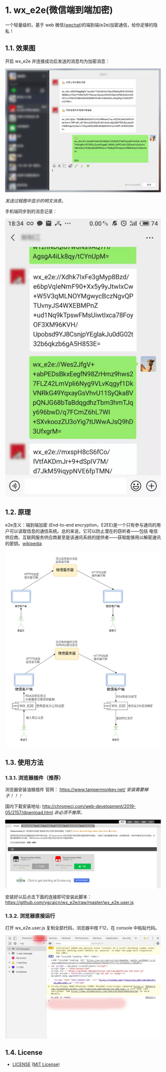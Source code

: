 # 1. wx_e2e(微信端到端加密)

一个轻量级的，基于 web 微信([wechat](https://wx.qq.com))的端到端(e2e)加密通信，给你足够的隐私！

## 1.1. 效果图

开启 wx_e2e 并连接成功后发送的消息均为加密消息：

![1](./img/main.jpg)

_发送过程图中显示的明文消息。_

手机端同步到的消息记录：

![phone](./img/phone.jpg)

## 1.2. 原理

e2e含义：端到端加密 (End-to-end encryption，E2EE)是一个只有参与通讯的用户可以读取信息的通信系统。总的来说，它可以防止潜在的窃听者——包括 电信供应商、互联网服务供应商甚至是该通讯系统的提供者——获取能够用以解密通讯的密钥。[wikipedia](https://zh.wikipedia.org/wiki/%E7%AB%AF%E5%88%B0%E7%AB%AF%E5%8A%A0%E5%AF%86)

![principle](./img/principle.png)

## 1.3. 使用方法

### 1.3.1. 浏览器插件（推荐）

浏览器安装油猴插件
官网： <https://www.tampermonkey.net/> *安装需要梯子！！！*

国内下载安装地址: <http://chromecj.com/web-development/2019-05/2157/download.html> *非必须不推荐。*

![monkey](img/monkey.png)

安装好以后点击下面的连接即可安装此脚本：
<https://github.com/ygcaicn/wx_e2e/raw/master/wx_e2e.user.js>

### 1.3.2. 浏览器直接运行

打开 wx_e2e.user.js 复制全部代码，浏览器中按 F12，在 console 中粘贴代码。

![浏览器](img/browser.jpg)

## 1.4. License

- [LICENSE](LICENSE) ([MIT License][MIT])

[MIT]: http://www.opensource.org/licenses/MIT "The MIT License (MIT)"
